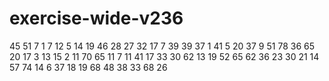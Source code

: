 # exercise-wide-v236
45
51
7
1
7
12
5
14
19
46
28
27
32
17
7
39
39
37
1
41
5
20
37
9
51
78
36
65
20
17
3
13
15
2
11
70
65
11
7
11
41
17
33
30
62
13
19
52
65
62
36
23
30
21
14
57
74
14
6
37
18
19
68
48
38
33
68
26
